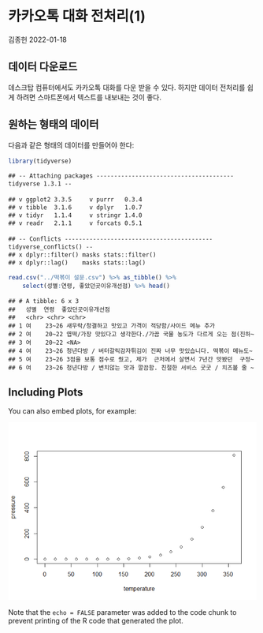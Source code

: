 카카오톡 대화 전처리(1)
================
김종헌
2022-01-18

## 데이터 다운로드

데스크탑 컴퓨터에서도 카카오톡 대화를 다운 받을 수 있다. 하지만 데이터
전처리를 쉽게 하려면 스마트폰에서 텍스트를 내보내는 것이 좋다.

## 원하는 형태의 데이터

다음과 같은 형태의 데이터를 만들어야 한다:

``` r
library(tidyverse)
```

    ## -- Attaching packages --------------------------------------- tidyverse 1.3.1 --

    ## v ggplot2 3.3.5     v purrr   0.3.4
    ## v tibble  3.1.6     v dplyr   1.0.7
    ## v tidyr   1.1.4     v stringr 1.4.0
    ## v readr   2.1.1     v forcats 0.5.1

    ## -- Conflicts ------------------------------------------ tidyverse_conflicts() --
    ## x dplyr::filter() masks stats::filter()
    ## x dplyr::lag()    masks stats::lag()

``` r
read.csv("../떡볶이 설문.csv") %>% as_tibble() %>% 
    select(성별:연령, 좋았던곳이유개선점) %>% head()
```

    ## # A tibble: 6 x 3
    ##   성별  연령  좋았던곳이유개선점                                                
    ##   <chr> <chr> <chr>                                                             
    ## 1 여    23~26 새우락/청결하고 맛있고 가격이 적당함/사이드 메뉴 추가             
    ## 2 여    20~22 엽떡/가장 맛있다고 생각한다./가끔 국물 농도가 다르게 오는 점(진하~
    ## 3 여    20~22 <NA>                                                              
    ## 4 여    23~26 청년다방 / 버터갈릭감자튀김이 진짜 너무 맛있습니다. 떡볶이 메뉴도~
    ## 5 여    23~26 3점을 보통 점수로 줬고, 제가  근처에서 살면서 7년간 맛봤던  구정~ 
    ## 6 여    23~26 청년다방 / 변치않는 맛과 깔끔함. 친절한 서비스 굿굿 / 치즈볼 줄 ~

## Including Plots

You can also embed plots, for example:

![](2022-01-18-kakaotalk-preprocessing_files/figure-gfm/pressure-1.png)<!-- -->

Note that the `echo = FALSE` parameter was added to the code chunk to
prevent printing of the R code that generated the plot.
